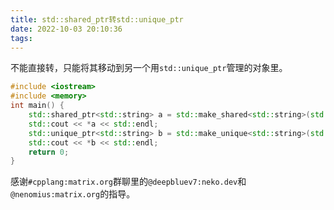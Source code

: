 ```yaml
---
title: std::shared_ptr转std::unique_ptr
date: 2022-10-03 20:10:36
tags:
---
```


不能直接转，只能将其移动到另一个用`std::unique_ptr`管理的对象里。

```cpp
#include <iostream>
#include <memory>
int main() {
	std::shared_ptr<std::string> a = std::make_shared<std::string>(std::string("test"));
	std::cout << *a << std::endl;
	std::unique_ptr<std::string> b = std::make_unique<std::string>(std::move(*a.get()));
	std::cout << *b << std::endl;
	return 0;
}
```

感谢`#cpplang:matrix.org`群聊里的`@deepbluev7:neko.dev`和`@nenomius:matrix.org`的指导。
